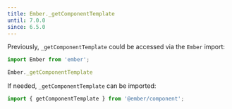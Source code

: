 ```yaml
---
title: Ember._getComponentTemplate
until: 7.0.0
since: 6.5.0
---
```



Previously, `_getComponentTemplate` could be accessed via the `Ember` import:
```js
import Ember from 'ember';

Ember._getComponentTemplate
```

If needed, `_getComponentTemplate` can be imported:
```js
import { getComponentTemplate } from '@ember/component';
```
